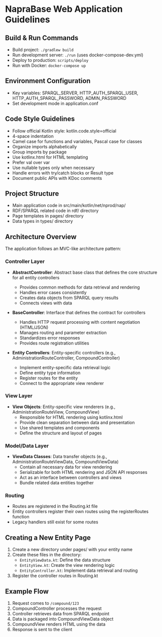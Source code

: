 # NapraBase Web Application Guidelines

## Build & Run Commands
- Build project: `./gradlew build`
- Run development server: `./run` (uses docker-compose-dev.yml)
- Deploy to production: `scripts/deploy`
- Run with Docker: `docker-compose up`

## Environment Configuration
- Key variables: SPARQL_SERVER, HTTP_AUTH_SPARQL_USER, HTTP_AUTH_SPARQL_PASSWORD, ADMIN_PASSWORD
- Set development mode in application.conf

## Code Style Guidelines
- Follow official Kotlin style: kotlin.code.style=official
- 4-space indentation
- Camel case for functions and variables, Pascal case for classes
- Organize imports alphabetically
- Group imports by package
- Use kotlinx.html for HTML templating
- Prefer val over var
- Use nullable types only when necessary
- Handle errors with try/catch blocks or Result type
- Document public APIs with KDoc comments

## Project Structure
- Main application code in src/main/kotlin/net/nprod/nap/
- RDF/SPARQL related code in rdf/ directory
- Page templates in pages/ directory
- Data types in types/ directory

## Architecture Overview
The application follows an MVC-like architecture pattern:

### Controller Layer
- **AbstractController**: Abstract base class that defines the core structure for all entity controllers
  - Provides common methods for data retrieval and rendering
  - Handles error cases consistently
  - Creates data objects from SPARQL query results
  - Connects views with data
  
- **BaseController**: Interface that defines the contract for controllers
  - Handles HTTP request processing with content negotiation (HTML/JSON)
  - Manages routing and parameter extraction
  - Standardizes error responses
  - Provides route registration utilities
  
- **Entity Controllers**: Entity-specific controllers (e.g., AdministrationRouteController, CompoundController)
  - Implement entity-specific data retrieval logic
  - Define entity type information
  - Register routes for the entity
  - Connect to the appropriate view renderer

### View Layer
- **View Objects**: Entity-specific view renderers (e.g., AdministrationRouteView, CompoundView)
  - Responsible for HTML rendering using kotlinx.html
  - Provide clean separation between data and presentation
  - Use shared templates and components
  - Define the structure and layout of pages

### Model/Data Layer
- **ViewData Classes**: Data transfer objects (e.g., AdministrationRouteViewData, CompoundViewData)
  - Contain all necessary data for view rendering
  - Serializable for both HTML rendering and JSON API responses
  - Act as an interface between controllers and views
  - Bundle related data entities together

### Routing
- Routes are registered in the Routing.kt file
- Entity controllers register their own routes using the registerRoutes function
- Legacy handlers still exist for some routes

## Creating a New Entity Page
1. Create a new directory under pages/ with your entity name
2. Create these files in the directory:
   - `EntityViewData.kt`: Define the data structure
   - `EntityView.kt`: Create the view rendering logic
   - `EntityController.kt`: Implement data retrieval and routing
3. Register the controller routes in Routing.kt

## Example Flow
1. Request comes to `/compound/123`
2. CompoundController processes the request
3. Controller retrieves data from SPARQL endpoint
4. Data is packaged into CompoundViewData object
5. CompoundView renders HTML using the data
6. Response is sent to the client